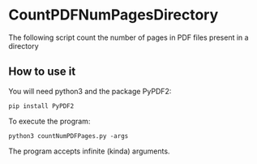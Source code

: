 # CountPDFNumPagesDirectory
The following script count the number of pages in PDF files present in a directory

## How to use it
You will need python3 and the package PyPDF2:

```
pip install PyPDF2
```

To execute the program:

```
python3 countNumPDFPages.py -args
```

The program accepts infinite (kinda) arguments.
